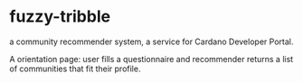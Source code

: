 # fuzzy-tribble
a community recommender system, a service for Cardano Developer Portal. 

A orientation page: user fills a questionnaire and recommender returns a list of communities that fit their profile.